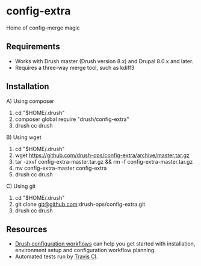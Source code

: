 # config-extra
Home of config-merge magic

Requirements
------------
* Works with Drush master (Drush version 8.x) and Drupal 8.0.x and later.
* Requires a three-way merge tool, such as kdiff3

Installation
------------

A) Using composer

1. cd "$HOME/.drush"
2. composer global require "drush/config-extra"
3. drush cc drush

B) Using wget

1. cd "$HOME/.drush"
2. wget https://github.com/drush-ops/config-extra/archive/master.tar.gz
3. tar -zxvf config-extra-master.tar.gz && rm -f config-extra-master.tar.gz
4. mv config-extra-master config-extra
5. drush cc drush

C) Using git

1. cd "$HOME/.drush"
2. git clone git@github.com:drush-ops/config-extra.git
3. drush cc drush

Resources
---------
* [Drush configuration workflows](https://github.com/pantheon-systems/drush-config-workflow) can help you get started with installation, environment setup and configuration workflow planning.
* Automated tests run by [Travis CI](https://travis-ci.org/drush-ops/config-extra).
